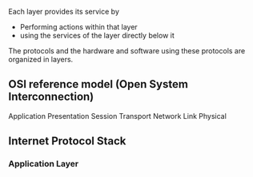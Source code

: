 Each layer provides its service by
- Performing actions within that layer 
- using the services of the layer directly below it 

The protocols and the hardware and software using these protocols are organized in layers.

## OSI reference model (Open System Interconnection)

Application
Presentation
Session
Transport
Network
Link
Physical

## Internet Protocol Stack

### Application Layer


